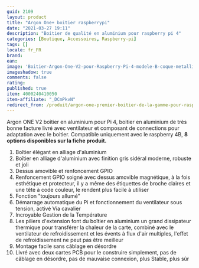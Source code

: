 ```yaml
---
guid: 2109
layout: product 
title: "Argon One+ boitier raspberrypi"
date: "2021-03-27 19:11"
description: "Boitier de qualité en aluminium pour raspberry pi 4"
categories: [Boutique, Accessoires, Raspberry-pi]
tags: []
locale: fr_FR
brand: 
ean: 
image: 'Boitier-Argon-One-V2-pour-Raspberry-Pi-4-modele-B-coque-metallique.jpg'
imageshadow: true
comments: false
rating:  
published: true
item: 4000240410050
item-affiliate: "_DCmPkvN"
redirect_from: /produit/argon-one-premier-boitier-de-la-gamme-pour-raspberry-pi-4b
---
```


Argon ONE V2 boîtier en aluminium pour Pi 4, boitier en aluminium de très bonne facture livré avec ventilateur et composant de connections pour adaptation avec le boitier. Compatible uniquement avec le raspberry 4B, **8 options disponibles sur la fiche produit.**

1. Boîtier élégant en alliage d'aluminium
2. Boîtier en alliage d'aluminium avec finition gris sidéral moderne, robuste et joli
3. Dessus amovible et renfoncement GPIO
4. Renfoncement GPIO soigné avec dessus amovible magnétique, à la fois esthétique et protecteur, il y a même des étiquettes de broche claires et une tête à code couleur, le rendent plus facile à utiliser
5. Fonction "toujours allumé"
6. Démarrage automatique du Pi et fonctionnement du ventilateur sous tension, activé Via cavalier
7. Incroyable Gestion de la Température
8. Les piliers d'extension font du boîtier en aluminium un grand dissipateur thermique pour transférer la chaleur de la carte, combiné avec le ventilateur de refroidissement et les évents à flux d'air multiples, l'effet de refroidissement ne peut pas être meilleur
9. Montage facile sans câblage en désordre
10. Livré avec deux cartes PCB pour le construire simplement, pas de câblage en désordre, pas de mauvaise connexion, plus Stable, plus sûr
